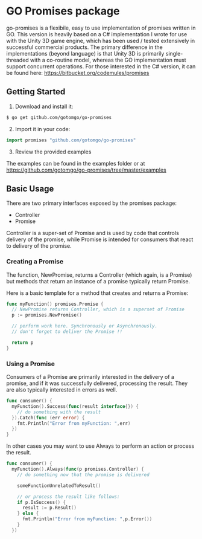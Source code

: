 # GO Promises package

go-promises is a flexibile, easy to use implementation of promises written in GO. This version is heavily based on a C# implementation I wrote for use with the Unity 3D game engine, which has been used / tested extensively in successful commercial products. The primary difference in the implementations (beyond language) is that Unity 3D is primarily single-threaded with a co-routine model, whereas the GO implementation must support concurrent operations. For those interested in the C# version, it can be found here: https://bitbucket.org/codemules/promises

## Getting Started

1. Download and install it:

```sh
$ go get github.com/gotomgo/go-promises
```

2. Import it in your code:

```go
import promises "github.com/gotomgo/go-promises"
```

3. Review the provided examples

The examples can be found in the examples folder or at https://github.com/gotomgo/go-promises/tree/master/examples

## Basic Usage
There are two primary interfaces exposed by the promises package:
* Controller
* Promise

Controller is a super-set of Promise and is used by code that controls delivery of the promise, while
Promise is intended for consumers that react to delivery of the promise.

### Creating a Promise
The function, NewPromise, returns a Controller (which again, is a Promise) but methods that return an instance of a promise typically return Promise.

Here is a basic template for a method that creates and returns a Promise:

```go
func myFunction() promises.Promise {
  // NewPromise returns Controller, which is a superset of Promise
  p := promises.NewPromise()

  // perform work here. Synchronously or Asynchronously.
  // don't forget to deliver the Promise !!

  return p
}
```

### Using a Promise

Consumers of a Promise are primarily interested in the delivery of a promise, and if it was successfully delivered, processing the result. They are also typically interested in errors as well.

```go
func consumer() {
  myFunction().Success(func(result interface{}) {
    // do something with the result
  }).Catch(func (err error) {
    fmt.Println("Error from myFunction: ",err)
  })
}
```

In other cases you may want to use Always to perform an action or process the result.

```go
func consumer() {
  myFunction().Always(func(p promises.Controller) {
    // do something now that the promise is delivered

    someFunctionUnrelatedToResult()

    // or process the result like follows:
    if p.IsSuccess() {
      result := p.Result()
    } else {
      fmt.Println("Error from myFunction: ",p.Error())
    }
  })
```
